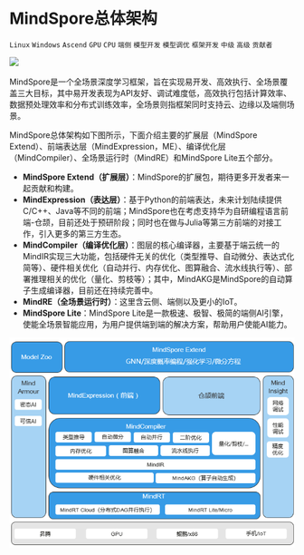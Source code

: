 # MindSpore总体架构

`Linux` `Windows` `Ascend` `GPU` `CPU` `端侧` `模型开发` `模型调优` `框架开发` `中级` `高级` `贡献者`

<a href="https://gitee.com/mindspore/docs/blob/master/docs/mindspore/programming_guide/source_zh_cn/architecture.md" target="_blank"><img src="https://gitee.com/mindspore/docs/raw/master/resource/_static/logo_source.png"></a>

MindSpore是一个全场景深度学习框架，旨在实现易开发、高效执行、全场景覆盖三大目标，其中易开发表现为API友好、调试难度低，高效执行包括计算效率、数据预处理效率和分布式训练效率，全场景则指框架同时支持云、边缘以及端侧场景。

MindSpore总体架构如下图所示，下面介绍主要的扩展层（MindSpore Extend）、前端表达层（MindExpression，ME）、编译优化层（MindCompiler）、全场景运行时（MindRE）和MindSpore Lite五个部分。

- **MindSpore Extend（扩展层）**：MindSpore的扩展包，期待更多开发者来一起贡献和构建。
- **MindExpression（表达层）**：基于Python的前端表达，未来计划陆续提供C/C++、Java等不同的前端；MindSpore也在考虑支持华为自研编程语言前端-仓颉，目前还处于预研阶段；同时也在做与Julia等第三方前端的对接工作，引入更多的第三方生态。
- **MindCompiler（编译优化层）**：图层的核心编译器，主要基于端云统一的MindIR实现三大功能，包括硬件无关的优化（类型推导、自动微分、表达式化简等）、硬件相关优化（自动并行、内存优化、图算融合、流水线执行等）、部署推理相关的优化（量化、剪枝等）；其中，MindAKG是MindSpore的自动算子生成编译器，目前还在持续完善中。
- **MindRE（全场景运行时）**：这里含云侧、端侧以及更小的IoT。
- **MindSpore Lite**：MindSpore Lite是一款极速、极智、极简的端侧AI引擎，使能全场景智能应用，为用户提供端到端的解决方案，帮助用户使能AI能力。

![MindSpore](images/architecture.png)
